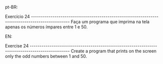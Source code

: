 pt-BR:

Exercício 24 --------------------------------------------------------------------------------------------------
Faça um programa que imprima na tela apenas os números ímpares entre 1 e 50.

EN:

Exercise 24 --------------------------------------------------------------------------------------------------
Create a program that prints on the screen only the odd numbers between 1 and 50.
